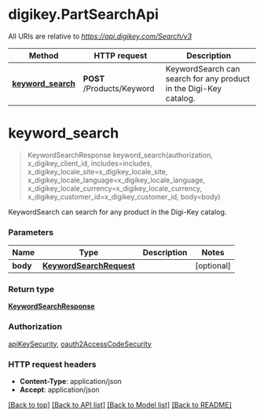 # digikey.PartSearchApi

All URIs are relative to *https://api.digikey.com/Search/v3*

Method | HTTP request | Description
------------- | ------------- | -------------
[**keyword_search**](PartSearchApi.md#keyword_search) | **POST** /Products/Keyword | KeywordSearch can search for any product in the Digi-Key catalog.

# **keyword_search**
> KeywordSearchResponse keyword_search(authorization, x_digikey_client_id, includes=includes, x_digikey_locale_site=x_digikey_locale_site, x_digikey_locale_language=x_digikey_locale_language, x_digikey_locale_currency=x_digikey_locale_currency, x_digikey_customer_id=x_digikey_customer_id, body=body)

KeywordSearch can search for any product in the Digi-Key catalog.

### Parameters

Name | Type | Description  | Notes
------------- | ------------- | ------------- | -------------
 **body** | [**KeywordSearchRequest**](KeywordSearchRequest.md)|  | [optional] 

### Return type

[**KeywordSearchResponse**](KeywordSearchResponse.md)

### Authorization

[apiKeySecurity](../README.md#apiKeySecurity), [oauth2AccessCodeSecurity](../README.md#oauth2AccessCodeSecurity)

### HTTP request headers

 - **Content-Type**: application/json
 - **Accept**: application/json

[[Back to top]](#) [[Back to API list]](../README.md#documentation-for-api-endpoints) [[Back to Model list]](../README.md#documentation-for-models) [[Back to README]](../README.md)
